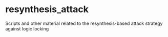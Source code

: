 # resynthesis_attack
Scripts and other material related to the resynthesis-based attack strategy against logic locking
